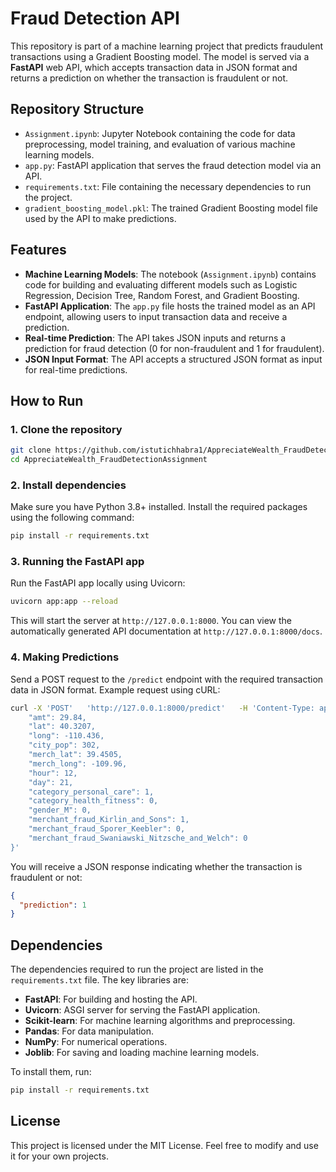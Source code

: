 
# Fraud Detection API

This repository is part of a machine learning project that predicts fraudulent transactions using a Gradient Boosting model. The model is served via a **FastAPI** web API, which accepts transaction data in JSON format and returns a prediction on whether the transaction is fraudulent or not.

## Repository Structure

- `Assignment.ipynb`: Jupyter Notebook containing the code for data preprocessing, model training, and evaluation of various machine learning models.
- `app.py`: FastAPI application that serves the fraud detection model via an API.
- `requirements.txt`: File containing the necessary dependencies to run the project.
- `gradient_boosting_model.pkl`: The trained Gradient Boosting model file used by the API to make predictions.

## Features

- **Machine Learning Models**: The notebook (`Assignment.ipynb`) contains code for building and evaluating different models such as Logistic Regression, Decision Tree, Random Forest, and Gradient Boosting.
- **FastAPI Application**: The `app.py` file hosts the trained model as an API endpoint, allowing users to input transaction data and receive a prediction.
- **Real-time Prediction**: The API takes JSON inputs and returns a prediction for fraud detection (0 for non-fraudulent and 1 for fraudulent).
- **JSON Input Format**: The API accepts a structured JSON format as input for real-time predictions.

## How to Run

### 1. Clone the repository

```bash
git clone https://github.com/istutichhabra1/AppreciateWealth_FraudDetectionAssignment.git
cd AppreciateWealth_FraudDetectionAssignment
```

### 2. Install dependencies

Make sure you have Python 3.8+ installed. Install the required packages using the following command:

```bash
pip install -r requirements.txt
```

### 3. Running the FastAPI app

Run the FastAPI app locally using Uvicorn:

```bash
uvicorn app:app --reload
```

This will start the server at `http://127.0.0.1:8000`. You can view the automatically generated API documentation at `http://127.0.0.1:8000/docs`.

### 4. Making Predictions

Send a POST request to the `/predict` endpoint with the required transaction data in JSON format. Example request using cURL:

```bash
curl -X 'POST'   'http://127.0.0.1:8000/predict'   -H 'Content-Type: application/json'   -d '{
    "amt": 29.84,
    "lat": 40.3207,
    "long": -110.436,
    "city_pop": 302,
    "merch_lat": 39.4505,
    "merch_long": -109.96,
    "hour": 12,
    "day": 21,
    "category_personal_care": 1,
    "category_health_fitness": 0,
    "gender_M": 0,
    "merchant_fraud_Kirlin_and_Sons": 1,
    "merchant_fraud_Sporer_Keebler": 0,
    "merchant_fraud_Swaniawski_Nitzsche_and_Welch": 0
}'
```

You will receive a JSON response indicating whether the transaction is fraudulent or not:

```json
{
  "prediction": 1
}
```

## Dependencies

The dependencies required to run the project are listed in the `requirements.txt` file. The key libraries are:

- **FastAPI**: For building and hosting the API.
- **Uvicorn**: ASGI server for serving the FastAPI application.
- **Scikit-learn**: For machine learning algorithms and preprocessing.
- **Pandas**: For data manipulation.
- **NumPy**: For numerical operations.
- **Joblib**: For saving and loading machine learning models.

To install them, run:

```bash
pip install -r requirements.txt
```

## License

This project is licensed under the MIT License. Feel free to modify and use it for your own projects.
